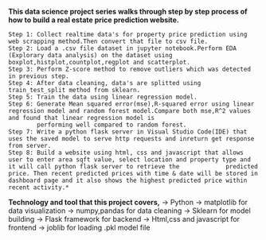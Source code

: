 ****This data science project series walks through step by step process of how to build a real estate price prediction website.****

    Step 1: Collect realtime data's for property price prediction using web scrapping method.Then convert that file to csv file. 
    Step 2: Load a .csv file dataset in jupyter notebook.Perform EDA (Explorary data analysis) on the dataset using boxplot,histplot,countplot,regplot and scatterplot.
    Step 3: Perform Z-score method to remove outliers which was detected in previous step.
    Step 4: After data cleaning, data's are splitted using train_test_split method from sklearn.
    Step 5: Train the data using linear regression model.
    Step 6: Generate Mean squared error(mse),R-squared error using linear regression model and random forest model.Compare both mse,R^2 values and found that linear regression model is 
            performing well compared to random forest.
    Step 7: Write a python flask server in Visual Studio Code(IDE) that uses the saved model to serve http requests and inreturn get response from server.
    Step 8: Build a website using html, css and javascript that allows user to enter area sqft value, select location and property type and it will call python flask server to retrieve the             predicted price. Then recent predicted prices with time & date will be stored in dashboard page and it also shows the highest predicted price within recent activity.*
****Technology and tool that this project covers,****
         -> Python
         -> matplotlib for data visualization
         -> numpy,pandas for data cleaning
         -> Sklearn for model building
         -> Flask framework for backend 
         -> Html,css and javascript for frontend
         -> joblib for loading .pkl model file
     
        
        
